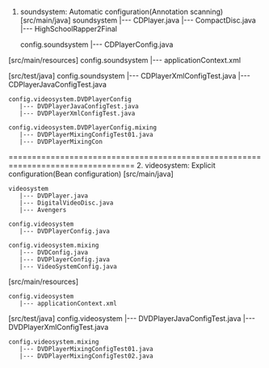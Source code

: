 1. soundsystem: Automatic configuration(Annotation scanning)
[src/main/java]
    soundsystem
       |--- CDPlayer.java
       |--- CompactDisc.java
         |--- HighSchoolRapper2Final

    config.soundsystem
       |--- CDPlayerConfig.java

[src/main/resources]
    config.soundsystem
       |--- applicationContext.xml

[src/test/java]
    config.soundsystem
       |--- CDPlayerXmlConfigTest.java
       |--- CDPlayerJavaConfigTest.java

    config.videosystem.DVDPlayerConfig
       |--- DVDPlayerJavaConfigTest.java
       |--- DVDPlayerXmlConfigTest.java

    config.videosystem.DVDPlayerConfig.mixing
       |--- DVDPlayerMixingConfigTest01.java
       |--- DVDPlayerMixingCon
       
=================================================================================
2. videosystem: Explicit configuration(Bean configuration)
[src/main/java]

    videosystem
       |--- DVDPlayer.java
       |--- DigitalVideoDisc.java
       |--- Avengers
       
    config.videosystem
       |--- DVDPlayerConfig.java

    config.videosystem.mixing
       |--- DVDConfig.java
       |--- DVDPlayerConfig.java
       |--- VideoSystemConfig.java

[src/main/resources]

    config.videosystem
       |--- applicationContext.xml

[src/test/java]
    config.videosystem
       |--- DVDPlayerJavaConfigTest.java
       |--- DVDPlayerXmlConfigTest.java

    config.videosystem.mixing
       |--- DVDPlayerMixingConfigTest01.java
       |--- DVDPlayerMixingConfigTest02.java